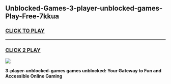 
## Unblocked-Games-3-player-unblocked-games-Play-Free-7kkua
<h3>
<a href="https://premium76.site?title=3-player-unblocked-games&ref=22A">CLICK TO PLAY</a></h3>
<hr>

<h3>
<a href="https://premium76.site?title=3-player-unblocked-games&ref=22A">CLICK 2 PLAY</a>
  
</h3>

<a href="https://premium76.site?title=3-player-unblocked-games&ref=22A"><img src="https://clearcache.store/games.png"></a>


**3-player-unblocked-games games unblocked: Your Gateway to Fun and Accessible Online Gaming**
